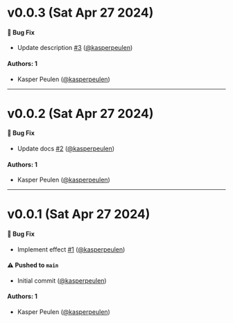 # v0.0.3 (Sat Apr 27 2024)

#### 🐛 Bug Fix

- Update description [#3](https://github.com/kasperpeulen/simply-effect/pull/3) ([@kasperpeulen](https://github.com/kasperpeulen))

#### Authors: 1

- Kasper Peulen ([@kasperpeulen](https://github.com/kasperpeulen))

---

# v0.0.2 (Sat Apr 27 2024)

#### 🐛 Bug Fix

- Update docs [#2](https://github.com/kasperpeulen/simply-effect/pull/2) ([@kasperpeulen](https://github.com/kasperpeulen))

#### Authors: 1

- Kasper Peulen ([@kasperpeulen](https://github.com/kasperpeulen))

---

# v0.0.1 (Sat Apr 27 2024)

#### 🐛 Bug Fix

- Implement effect [#1](https://github.com/kasperpeulen/simply-effect/pull/1) ([@kasperpeulen](https://github.com/kasperpeulen))

#### ⚠️ Pushed to `main`

- Initial commit ([@kasperpeulen](https://github.com/kasperpeulen))

#### Authors: 1

- Kasper Peulen ([@kasperpeulen](https://github.com/kasperpeulen))
